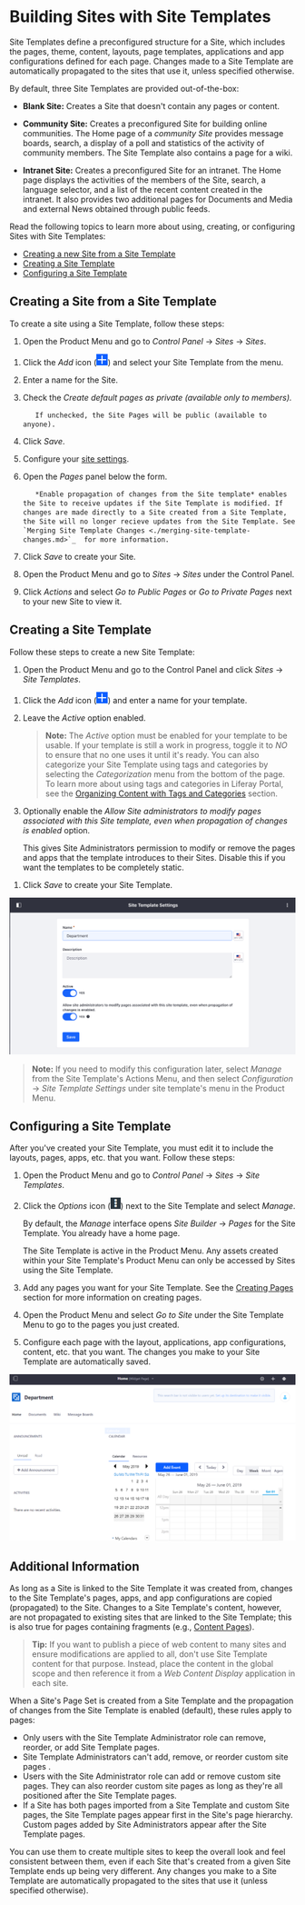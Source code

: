 # Building Sites with Site Templates

Site Templates define a preconfigured structure for a Site, which includes the pages, theme, content, layouts, page templates, applications and app configurations defined for each page. Changes made to a Site Template are automatically propagated to the sites that use it, unless specified otherwise.

By default, three Site Templates are provided out-of-the-box:

* **Blank Site:** Creates a Site that doesn't contain any pages or content.

* **Community Site:** Creates a preconfigured Site for building online communities. The Home page of a *community Site* provides message boards, search, a display of a poll and statistics of the activity of community members. The Site Template also contains a page for a wiki.

* **Intranet Site:** Creates a preconfigured Site for an intranet. The Home page displays the activities of the members of the Site, search, a language selector, and a list of the recent content created in the intranet. It also provides two additional pages for Documents and Media and external News obtained through public feeds.

Read the following topics to learn more about using, creating, or configuring Sites with Site Templates:

* [Creating a new Site from a Site Template](#creating-a-site-from-a-site-template)
* [Creating a Site Template](#creating-a-site-template)
* [Configuring a Site Template](#configuring-a-site-template)

## Creating a Site from a Site Template

To create a site using a Site Template, follow these steps:

1. Open the Product Menu and go to *Control Panel* &rarr; *Sites* &rarr; *Sites*.

  <!-- Screenshot -->

1. Click the *Add* icon (![Add Site](../../images/icon-add.png)) and select your Site Template from the menu.
1. Enter a name for the Site.
1. Check the *Create default pages as private (available only to members).*

    ```note::
       If unchecked, the Site Pages will be public (available to anyone).
    ```

1. Click *Save*.
1. Configure your [site settings](../06-site-settings/README.md).
1. Open the *Pages* panel below the form.
  
    <!-- Screenshot -->

    ```tip::
       *Enable propagation of changes from the Site template* enables the Site to receive updates if the Site Template is modified. If changes are made directly to a Site created from a Site Template, the Site will no longer recieve updates from the Site Template. See `Merging Site Template Changes <./merging-site-template-changes.md>`_  for more information.
    ```

1. Click *Save* to create your Site.
1. Open the Product Menu and go to *Sites* &rarr; *Sites* under the Control Panel.
1. Click *Actions* and select *Go to Public Pages* or *Go to Private Pages* next to your new Site to view it.

## Creating a Site Template

Follow these steps to create a new Site Template:

1. Open the Product Menu and go to the Control Panel and click *Sites* &rarr; *Site Templates*.

<!-- Screenshot -->

1. Click the *Add* icon (![Add Site Template](../../images/icon-add.png)) and enter a name for your template.

1. Leave the *Active* option enabled.

    > **Note:** The *Active* option must be enabled for your template to be usable. If your template is still a work in progress, toggle it to *NO* to ensure that no one uses it until it's ready. You can also categorize your Site Template using tags and categories by selecting the *Categorization* menu from the bottom of the page. To learn more about using tags and categories in Liferay Portal, see the [Organizing Content with Tags and Categories](TODO) section.

1. Optionally enable the *Allow Site administrators to modify pages associated with this Site template, even when propagation of changes is enabled* option.

    This gives Site Administrators permission to modify or remove the pages and apps that the template introduces to their Sites. Disable this if you want the templates to be completely static.

<!-- I read this step ^ several times and I still am not sure what it means. -->

1. Click *Save* to create your Site Template.

![Figure 1: Site templates have several configurable options including the option to allow Site administrators to modify pages associated with the Site template.](./building-sites-with-site-templates/images/01.png)

  > **Note:** If you need to modify this configuration later, select *Manage* from the Site Template's Actions Menu, and then select *Configuration* &rarr; *Site Template Settings* under site template's menu in the Product Menu.

## Configuring a Site Template

<!-- This feels less like "configuring" and more like "Specifying" or declaring what you want the Site Template to be. On first read through the act of "Creating" and "Configuring" both seem to me like the same thing, "Creating" a site template, since you basically HAVE to go through this section of "Configuring" if you want to have a working Site Template. -->

After you've created your Site Template, you must edit it to include the layouts, pages, apps, etc. that you want. Follow these steps:

1. Open the Product Menu and go to *Control Panel* &rarr; *Sites* &rarr; *Site Templates*.
1. Click the *Options* icon (![Options](../../images/icon-options.png)) next to the Site Template and select *Manage*.

    By default, the *Manage* interface opens *Site Builder* &rarr; *Pages* for the Site Template. You already have a home page.

    <!-- Screenshot -->

    The Site Template is active in the Product Menu. <!-- What does it mean for the Site Template to be active? --> Any assets created within your Site Template's Product Menu can only be accessed by Sites using the Site Template. <!-- Can an example be given? I THINK I know what this means, but I am not sure. -->

1. Add any pages you want for your Site Template. See the [Creating Pages](TODO) section for more information on creating pages.
1. Open the Product Menu and select *Go to Site* under the Site Template Menu to go to the pages you just created.
1. Configure each page with the layout, applications, app configurations, content, etc. that you want. The changes you make to your Site Template are automatically saved.

![Figure 2: You can see the name of the Site template you're currently editing.](./building-sites-with-site-templates/images/02.png)

## Additional Information

As long as a Site is linked to the Site Template it was created from, changes to the Site Template's pages, apps, and app configurations are copied (propagated) to the Site. Changes to a Site Template's content, however, are not propagated to existing sites that are linked to the Site Template; this is also true for pages containing fragments (e.g., [Content Pages](TODO)).

> **Tip:** If you want to publish a piece of web content to many sites and ensure modifications are applied to all, don't use Site Template content for that purpose. Instead, place the content in the global scope and then reference it from a *Web Content Display* application in each site.

When a Site's Page Set is created from a Site Template and the propagation of changes from the Site Template is enabled (default), these rules apply to pages:

* Only users with the Site Template Administrator role can remove, reorder, or add Site Template pages.
* Site Template Administrators can't add, remove, or reorder custom site pages <!-- What is a 'custom site page' in this context? -->.
* Users with the Site Administrator role can add or remove custom site pages. They can also reorder custom site pages as long as they're all positioned after the Site Template pages.
* If a Site has both pages imported from a Site Template and custom Site pages, the Site Template pages appear first in the Site's page hierarchy. Custom pages added by Site Administrators appear after the Site Template pages.

<!-- Consider using a table that presents who can do what as a less 'wordy' way of presenting the above information -->

<!-- ## Related Topics
* Link to intro article
* Links to other site templates articles -->

You can use them to create multiple sites to keep the overall look and feel consistent between them, even if each Site that's created from a given Site Template ends up being very different. Any changes you make to a Site Template are automatically propagated to the sites that use it (unless specified otherwise).
